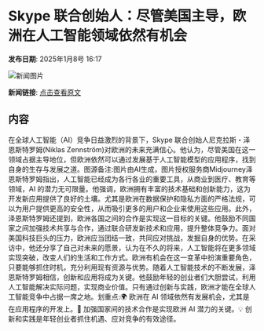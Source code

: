 # Skype 联合创始人：尽管美国主导，欧洲在人工智能领域依然有机会

**发布日期**: 2025年1月8号 16:17

![新闻图片](https://pic.chinaz.com/picmap/202304251756303409_0.jpg)

**新闻链接**: [点击查看原文](https://www.aibase.com/zh/news/14566)

## 内容

在全球人工智能（AI）竞争日益激烈的背景下，Skype 联合创始人尼克拉斯・泽恩斯特罗姆(Niklas Zennström)对欧洲的未来充满信心。他认为，尽管美国在这一领域占据主导地位，但欧洲依然可以通过发展基于人工智能模型的应用程序，找到自身的生存与发展之道。图源备注:图片由AI生成，图片授权服务商Midjourney泽恩斯特罗姆指出，人工智能已经成为各行各业的重要工具，从商业到医疗、教育等领域，AI 的潜力无可限量。他强调，欧洲拥有丰富的技术基础和创新能力，这为开发新应用提供了良好的土壤。尤其是欧洲在数据保护和隐私方面的严格法规，可以为用户提供更高的安全性，从而吸引更多的用户和企业来使用这些应用。此外，泽恩斯特罗姆还提到，欧洲各国之间的合作是实现这一目标的关键。他鼓励不同国家之间加强技术共享与合作，通过联合研发新技术和应用，提升整体竞争力。面对美国科技巨头的压力，欧洲应当团结一致，共同应对挑战，发掘自身的优势。在采访中，他还分享了自己对未来的愿景，认为在不久的将来，人工智能将在更多领域实现突破，改变人们的生活和工作方式。欧洲有机会在这一变革中扮演重要角色，只要能够抓住时机，充分利用现有资源与优势。随着人工智能技术的不断发展，泽恩斯特罗姆相信，创新和应用将成为关键。他鼓励年轻的创业者们大胆尝试，利用人工智能解决实际问题，实现商业价值。只有通过创新与实践，欧洲才能在全球人工智能竞争中占据一席之地。划重点:🌍 欧洲在 AI 领域依然有发展机会，尤其是在应用程序的开发上。🤝 加强国家间的技术合作是实现欧洲 AI 潜力的关键。💡 创新和实践是年轻创业者抓住机遇、应对竞争的有效途径。
